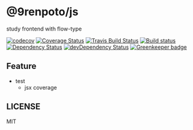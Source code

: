 # @9renpoto/js

study frontend with flow-type

[![codecov][codedov-image]][codecov-url] [![Coverage Status](https://coveralls.io/repos/github/9renpoto/js/badge.svg?branch=feature%2Fcoveralls)](https://coveralls.io/github/9renpoto/js?branch=feature%2Fcoveralls) [![Travis Build Status][travis-image]][travis-url] [![Build status](https://ci.appveyor.com/api/projects/status/v33mg9oa2f5erqi7?svg=true)](https://ci.appveyor.com/project/9renpoto/js) [![Dependency Status][david-dm-image]][david-dm-url] [![devDependency Status][dev-david-dm-image]][dev-david-dm-url] [![Greenkeeper badge](https://badges.greenkeeper.io/9renpoto/js.svg)](https://greenkeeper.io/)

## Feature

- test
  - jsx coverage

## LICENSE

MIT

[codecov-url]: https://codecov.io/gh/9renpoto/js
[codedov-image]: https://codecov.io/gh/9renpoto/js/branch/master/graph/badge.svg
[david-dm-image]: https://david-dm.org/9renpoto/js.svg
[david-dm-url]: https://david-dm.org/9renpoto/js
[dev-david-dm-image]: https://david-dm.org/9renpoto/js/dev-status.svg
[dev-david-dm-url]: https://david-dm.org/9renpoto/js?type=dev
[travis-image]: https://travis-ci.org/9renpoto/js.svg?branch=master
[travis-url]: https://travis-ci.org/9renpoto/js
